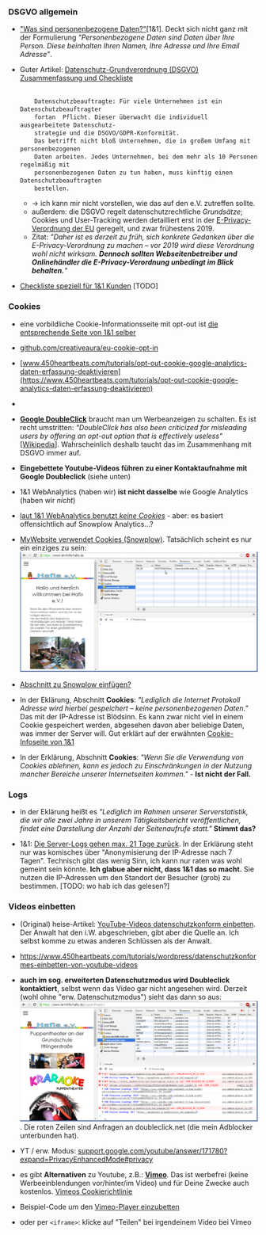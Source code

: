 ### DSGVO allgemein ###

  * ["Was sind personenbezogene Daten?"](https://hosting.1und1.de/hilfe/datenschutz/allgemeineinformationen/datenschutz-grundverordnung-dsgvo-im-ueberblick/?utm_campaign=1788&utm_content=direct&utm_medium=landinghub&utm_source=helpcenter&utm_term=1795)[1&1]. Deckt sich nicht ganz mit der Formulierung *"Personenbezogene Daten sind Daten über Ihre Person. Diese beinhalten Ihren Namen, Ihre Adresse und Ihre Email Adresse"*. 

  * Guter Artikel: [Datenschutz-Grundverordnung (DSGVO) Zusammenfassung und Checkliste](https://hosting.1und1.de/digitalguide/websites/online-recht/datenschutz-grundverordnung-regeln-fuer-unternehmen/)
	```
		
		Datenschutzbeauftragte: Für viele Unternehmen ist ein Datenschutzbeauftragter
		fortan	Pflicht. Dieser überwacht die individuell ausgearbeitete Datenschutz-
		strategie und die DSGVO/GDPR-Konformität.
		Das betrifft nicht bloß Unternehmen, die in großem Umfang mit personenbezogenen
		Daten arbeiten. Jedes Unternehmen, bei dem mehr als 10 Personen regelmäßig mit
		personenbezogenen Daten zu tun haben, muss künftig einen Datenschutzbeauftragten
		bestellen.

	```
	- -> ich kann mir nicht vorstellen, wie das auf den e.V. zutreffen sollte.
	- außerdem: die DSGVO regelt datenschutzrechtliche *Grundsätze*; Cookies und User-Tracking werden detailliert erst in der [E-Privacy-Verordnung der EU](https://hosting.1und1.de/digitalguide/websites/online-recht/eprivacy-verordnung/) geregelt, und zwar frühestens 2019.
    - Zitat: *"Daher ist es derzeit zu früh, sich konkrete Gedanken über die E-Privacy-Verordnung zu machen – vor 2019 wird diese Verordnung wohl nicht wirksam. **Dennoch sollten Webseitenbetreiber und Onlinehändler die E-Privacy-Verordnung unbedingt im Blick behalten.**"*
    >

  * [Checkliste speziell für 1&1 Kunden](https://hosting.1und1.de/hilfe/datenschutz/allgemeineinformationen/checkliste/) [TODO]

### Cookies ###
  * eine vorbildliche Cookie-Informationsseite mit opt-out ist [die entsprechende Seite von 1&1 selber](https://hosting.1und1.de/cookies)

  * [github.com/creativeaura/eu-cookie-opt-in](https://github.com/creativeaura/eu-cookie-opt-in)

  *  [www.450heartbeats.com/tutorials/opt-out-cookie-google-analytics-daten-erfassung-deaktivieren](https://www.450heartbeats.com/tutorials/opt-out-cookie-google-analytics-daten-erfassung-deaktivieren)
  *  
  * **[Google DoubleClick](https://www.doubleclickbygoogle.com/de/)** braucht man um Werbeanzeigen zu schalten. Es ist recht umstritten: *"DoubleClick has also been criticized for misleading users by offering an opt-out option that is effectively useless"* [[Wikipedia](https://en.wikipedia.org/wiki/DoubleClick)]. Wahrscheinlich deshalb taucht das im Zusammenhang mit DSGVO immer auf.

  * **Eingebettete Youtube-Videos führen zu einer Kontaktaufnahme mit Google Doubleclick** (siehe unten)

  * 1&1 WebAnalytics (haben wir) **ist nicht dasselbe** wie Google Analytics (haben wir *nicht*)
  * [laut 1&1 WebAnalytics benutzt *keine Cookies*](https://hosting.1und1.de/hilfe/datenschutz/datenverarbeitung-von-webseitenbesuchern-ihres-11-produktes/11-webanalytics/?utm_campaign=1788&utm_content=direct&utm_medium=landinghub&utm_source=helpcenter&utm_term=2103) - aber: es basiert offensichtlich auf Snowplow Analytics...?

  * [MyWebsite verwendet Cookies (Snowplow)](https://hosting.1und1.de/hilfe/datenschutz/datenverarbeitung-von-webseitenbesuchern-ihres-11-produktes/11-mywebsite-aktuelles-produktangebot/?utm_campaign=1788&utm_content=direct&utm_medium=landinghub&utm_source=helpcenter&utm_term=2423). Tatsächlich scheint es nur ein einziges zu sein: ![MyWebsite-cookie](MyWebsite-cookie.png)

  * [Abschnitt zu Snowplow einfügen?](https://hosting.1und1.de/hilfe/datenschutz/datenverarbeitung-von-webseitenbesuchern-ihres-11-produktes/11-mywebsite-aktuelles-produktangebot/?utm_campaign=1788&utm_content=direct&utm_medium=landinghub&utm_source=helpcenter&utm_term=2423)

  * In der Eklärung, Abschnitt **Cookies**: *"Lediglich die Internet Protokoll Adresse wird hierbei gespeichert – keine personenbezogenen Daten."* Das mit der IP-Adresse ist Blödsinn. Es kann zwar nicht viel in einem Cookie gespeichert werden, abgesehen davon aber beliebige Daten, was immer der Server will. Gut erklärt auf der erwähnten [Cookie-Infoseite von 1&1](https://hosting.1und1.de/cookies)

  * In der Erklärung, Abschnitt **Cookies**: *"Wenn Sie die Verwendung von Cookies ablehnen, kann es jedoch zu Einschränkungen in der Nutzung mancher Bereiche unserer Internetseiten kommen."* - **Ist nicht der Fall.**

### Logs ###
  * in der Eklärung heißt es *"Lediglich im Rahmen unserer Serverstatistik, die wir alle zwei Jahre in unserem Tätigkeitsbericht veröffentlichen, findet eine Darstellung der Anzahl der Seitenaufrufe statt."* **Stimmt das?**

  * 1&1: [Die Server-Logs gehen max. 21 Tage zurück](https://hosting.1und1.de/hilfe/datenschutz/datenverarbeitung-von-webseitenbesuchern-ihres-11-produktes/11-webhosting/?utm_campaign=1788&utm_content=direct&utm_medium=landinghub&utm_source=helpcenter&utm_term=2176). In der Erklärung steht nur was komisches über "Anonymisierung der IP-Adresse nach 7 Tagen". Technisch gibt das wenig Sinn, ich kann nur raten was wohl gemeint sein könnte. **Ich glabue aber nicht, dass 1&1 das so macht.** Sie nutzen die IP-Adressen um den Standort der Besucher (grob) zu bestimmen. [TODO: wo hab ich das gelesen?]

### Videos einbetten ###
  * (Original) heise-Artikel: [YouTube-Videos datenschutzkonform einbetten](https://www.heise.de/ct/ausgabe/2016-1-YouTube-Videos-datenschutzkonform-einbetten-3046316.html). Der Anwalt hat den i.W. abgeschrieben, gibt aber die Quelle an. Ich selbst komme zu etwas anderen Schlüssen als der Anwalt.

  * https://www.450heartbeats.com/tutorials/wordpress/datenschutzkonformes-einbetten-von-youtube-videos

  * **auch im sog. erweiterten Datenschutzmodus wird Doubleclick kontaktiert**, selbst wenn das Video gar nicht angesehen wird. Derzeit (wohl ohne "erw. Datenschutzmodus") sieht das dann so aus: ![Youtube-cookies](Youtube-cookies.png). Die roten Zeilen sind Anfragen an doubleclick.net (die mein Adblocker unterbunden hat).

  * YT / erw. Modus: [support.google.com/youtube/answer/171780?expand=PrivacyEnhancedMode#privacy](https://support.google.com/youtube/answer/171780?expand=PrivacyEnhancedMode#privacy)

  * es gibt **Alternativen** zu Youtube, z.B.: **[Vimeo](https://vimeo.com/de/upgrade)**. Das ist werbefrei (keine Werbeeinblendungen vor/hinter/im Video) und für Deine Zwecke auch kostenlos. [Vimeos Cookierichtlinie](https://vimeo.com/cookie_policy?vcid=32179)

  * Beispiel-Code um den [Vimeo-Player einzubetten](https://github.com/vimeo/vimeo-oembed-examples/tree/master/oembed)

  * oder per `<iframe>`: klicke auf "Teilen" bei irgendeinem Video bei Vimeo
